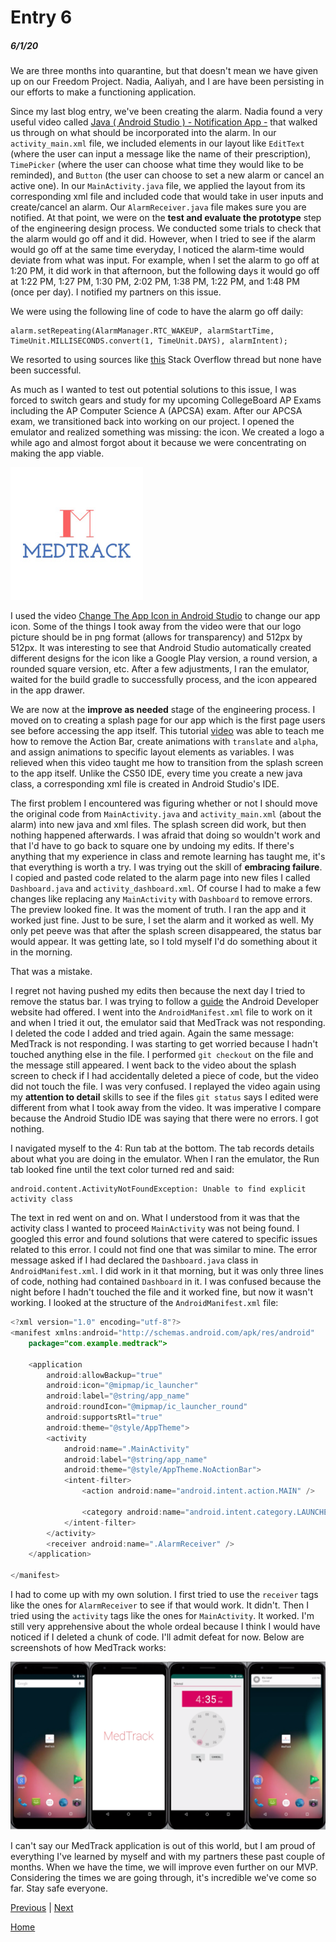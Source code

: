 # Entry 6
##### 6/1/20

We are three months into quarantine, but that doesn't mean we have given up on our Freedom Project. Nadia, Aaliyah, and I are have been persisting in our efforts to make a functioning application.

Since my last blog entry, we've been creating the alarm. Nadia found a very useful video called [Java ( Android Studio ) - Notification App -](https://www.youtube.com/watch?v=44Nr3AT7fF4) that walked us through on what should be incorporated into the alarm. In our `activity_main.xml` file, we included elements in our layout like `EditText` (where the user can input a message like the name of their prescription), `TimePicker` (where the user can choose what time they would like to be reminded), and `Button` (the user can choose to set a new alarm or cancel an active one). In our `MainActivity.java` file, we applied the layout from its corresponding xml file and included code that would take in user inputs and create/cancel an alarm. Our `AlarmReceiver.java` file makes sure you are notified. At that point, we were on the **test and evaluate the prototype** step of the engineering design process. We conducted some trials to check that the alarm would go off and it did. However, when I tried to see if the alarm would go off at the same time everyday, I noticed the alarm-time would deviate from what was input. For example, when I set the alarm to go off at 1:20 PM, it did work in that afternoon, but the following days it would go off at 1:22 PM, 1:27 PM, 1:30 PM, 2:02 PM, 1:38 PM, 1:22 PM, and 1:48 PM (once per day). I notified my partners on this issue.

We were using the following line of code to have the alarm go off daily:
```
alarm.setRepeating(AlarmManager.RTC_WAKEUP, alarmStartTime, TimeUnit.MILLISECONDS.convert(1, TimeUnit.DAYS), alarmIntent);
```
We resorted to using sources like [this](https://stackoverflow.com/questions/25762505/send-notification-in-android) Stack Overflow thread but none have been successful.

As much as I wanted to test out potential solutions to this issue, I was forced to switch gears and study for my upcoming CollegeBoard AP Exams including the AP Computer Science A (APCSA) exam. After our APCSA exam, we transitioned back into working on our project. I opened the emulator and realized something was missing: the icon. We created a logo a while ago and almost forgot about it because we were concentrating on making the app viable.

![MedTrack](../images/logo1.png)

I used the video [Change The App Icon in Android Studio](https://www.youtube.com/watch?v=SDKwNh0TioE) to change our app icon. Some of the things I took away from the video were that our logo picture should be in png format (allows for transparency) and 512px by 512px. It was interesting to see that Android Studio automatically created different designs for the icon like a Google Play version, a round version, a rounded square version, etc. After a few adjustments, I ran the emulator, waited for the build gradle to successfully process, and the icon appeared in the app drawer.

We are now at the **improve as needed** stage of the engineering process. I moved on to creating a splash page for our app which is the first page users see before accessing the app itself. This tutorial [video](https://www.youtube.com/watch?v=JLIFqqnSNmg) was able to teach me how to remove the Action Bar, create animations with `translate` and `alpha`, and assign animations to specific layout elements as variables. I was relieved when this video taught me how to transition from the splash screen to the app itself. Unlike the CS50 IDE, every time you create a new java class, a corresponding xml file is created in Android Studio's IDE.

The first problem I encountered was figuring whether or not I should move the original code from `MainActivity.java` and `activity_main.xml` (about the alarm) into new java and xml files. The splash screen did work, but then nothing happened afterwards. I was afraid that doing so wouldn't work and that I'd have to go back to square one by undoing my edits. If there's anything that my experience in class and remote learning has taught me, it's that everything is worth a try. I was trying out the skill of **embracing failure**. I copied and pasted code related to the alarm page into new files I called `Dashboard.java` and `activity_dashboard.xml`. Of course I had to make a few changes like replacing any `MainActivity` with `Dashboard` to remove errors. The preview looked fine. It was the moment of truth. I ran the app and it worked just fine. Just to be sure, I set the alarm and it worked as well. My only pet peeve was that after the splash screen disappeared, the status bar would appear. It was getting late, so I told myself I'd do something about it in the morning.

That was a mistake.

I regret not having pushed my edits then because the next day I tried to remove the status bar. I was trying to follow a [guide](https://developer.android.com/training/system-ui/status) the Android Developer website had offered. I went into the `AndroidManifest.xml` file to work on it and when I tried it out, the emulator said that MedTrack was not responding. I deleted the code I added and tried again. Again the same message: MedTrack is not responding. I was starting to get worried because I hadn't touched anything else in the file. I performed `git checkout` on the file and the message still appeared. I went back to the video about the splash screen to check if I had accidentally deleted a piece of code, but the video did not touch the file. I was very confused. I replayed the video again using my **attention to detail** skills to see if the files `git status` says I edited were different from what I took away from the video. It was imperative I compare because the Android Studio IDE was saying that there were no errors. I got nothing.

I navigated myself to the 4: Run tab at the bottom. The tab records details about what you are doing in the emulator. When I ran the emulator, the Run tab looked fine until the text color turned red and said:
```
android.content.ActivityNotFoundException: Unable to find explicit activity class
```
The text in red went on and on. What I understood from it was that the activity class I wanted to proceed `MainActivity` was not being found. I googled this error and found solutions that were catered to specific issues related to this error. I could not find one that was similar to mine. The error message asked if I had declared the `Dashboard.java` class in `AndroidManifest.xml`. I did work in it that morning, but it was only three lines of code, nothing had contained `Dashboard` in it. I was confused because the night before I hadn't touched the file and it worked fine, but now it wasn't working. I looked at the structure of the `AndroidManifest.xml` file:
```java
<?xml version="1.0" encoding="utf-8"?>
<manifest xmlns:android="http://schemas.android.com/apk/res/android"
    package="com.example.medtrack">

    <application
        android:allowBackup="true"
        android:icon="@mipmap/ic_launcher"
        android:label="@string/app_name"
        android:roundIcon="@mipmap/ic_launcher_round"
        android:supportsRtl="true"
        android:theme="@style/AppTheme">
        <activity
            android:name=".MainActivity"
            android:label="@string/app_name"
            android:theme="@style/AppTheme.NoActionBar">
            <intent-filter>
                <action android:name="android.intent.action.MAIN" />

                <category android:name="android.intent.category.LAUNCHER" />
            </intent-filter>
        </activity>
        <receiver android:name=".AlarmReceiver" />
    </application>

</manifest>
```
I had to come up with my own solution. I first tried to use the `receiver` tags like the ones for `AlarmReceiver` to see if that would work. It didn't. Then I tried using the `activity` tags like the ones for `MainActivity`. It worked. I'm still very apprehensive about the whole ordeal because I think I would have noticed if I deleted a chunk of code. I'll admit defeat for now. Below are screenshots of how MedTrack works:

![ScreenRecordingScreenshots](../images/sr-ss.png)

I can't say our MedTrack application is out of this world, but I am proud of everything I've learned by myself and with my partners these past couple of months. When we have the time, we will improve even further on our MVP. Considering the times we are going through, it's incredible we've come so far. Stay safe everyone.

[Previous](entry05.md) | [Next](entry07.md)

[Home](../README.md)